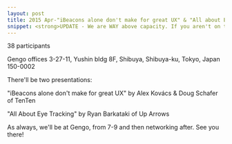 ```yaml
---
layout: post
title: 2015 Apr-"iBeacons alone don't make for great UX" & "All about Eye Tracking"
snippet: <strong>UPDATE - We are WAY above capacity. If you aren't on the list, we are afraid it will not -
---
```

38 participants

Gengo offices 3-27-11, Yushin bldg 8F, Shibuya, Shibuya-ku, Tokyo, Japan 150-0002

There'll be two presentations:

"iBeacons alone don't make for great UX" by Alex Kovács &amp; Doug Schafer of TenTen

"All About Eye Tracking" by Ryan Barkataki of Up Arrows

As always, we'll be at Gengo, from 7-9 and then networking after. See you there!

